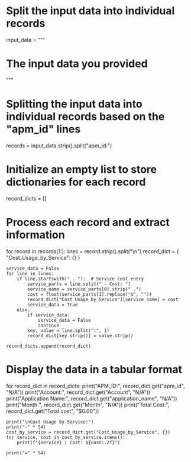 # Split the input data into individual records
input_data = """
# The input data you provided
"""

# Splitting the input data into individual records based on the "apm_id" lines
records = input_data.strip().split("apm_id:")

# Initialize an empty list to store dictionaries for each record
record_dicts = []

# Process each record and extract information
for record in records[1:]:
    lines = record.strip().split("\n")
    record_dict = {
        "Cost_Usage_by_Service": {}
    }

    service_data = False
    for line in lines:
        if line.startswith(" . "):  # Service cost entry
            service_parts = line.split(" - Cost: ")
            service_name = service_parts[0].strip(" .")
            cost = float(service_parts[1].replace("$", ""))
            record_dict["Cost_Usage_by_Service"][service_name] = cost
            service_data = True
        else:
            if service_data:
                service_data = False
                continue
            key, value = line.split(":", 1)
            record_dict[key.strip()] = value.strip()

    record_dicts.append(record_dict)

# Display the data in a tabular format
for record_dict in record_dicts:
    print("APM_ID:", record_dict.get("apm_id", "N/A"))
    print("Account:", record_dict.get("Account", "N/A"))
    print("Application Name:", record_dict.get("application_name", "N/A"))
    print("Month:", record_dict.get("Month", "N/A"))
    print("Total Cost:", record_dict.get("Total cost", "$0.00"))

    print("\nCost Usage by Service:")
    print("-" * 54)
    cost_by_service = record_dict.get("Cost_Usage_by_Service", {})
    for service, cost in cost_by_service.items():
        print(f"{service} | Cost: ${cost:.2f}")

    print("=" * 54)
